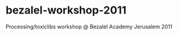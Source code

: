bezalel-workshop-2011
=====================

Processing/toxiclibs workshop @ Bezalel Academy Jerusalem 2011
